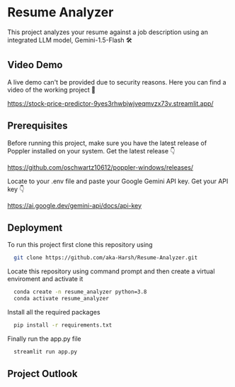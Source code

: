 
# Resume Analyzer

This project analyzes your resume against a job description using an integrated LLM model, Gemini-1.5-Flash 🛠️
## Video Demo

A live demo can't be provided due to security reasons. Here you can find a video of the working project 🎥

https://stock-price-predictor-9yes3rhwbjwjveqmvzx73v.streamlit.app/


## Prerequisites 

Before running this project, make sure you have the latest release of Poppler installed on your system. Get the latest release 👇

https://github.com/oschwartz10612/poppler-windows/releases/

Locate to your .env file and paste your Google Gemini API key. Get your API key 👇

https://ai.google.dev/gemini-api/docs/api-key
## Deployment

To run this project first clone this repository using

```bash
  git clone https://github.com/aka-Harsh/Resume-Analyzer.git
```
Locate this repository using command prompt and then create a virtual enviroment and activate it

```bash
  conda create -n resume_analyzer python=3.8
  conda activate resume_analyzer
```
Install all the required packages 
```bash
  pip install -r requirements.txt
```


Finally run the app.py file
```bash
  streamlit run app.py
```



## Project Outlook
